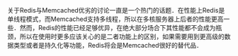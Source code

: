 关于Redis与Memcached优劣的讨论一直是一个热门的话题．在性能上Redis是单线程模式，而Memcached支持多线程，所以在多核服务器上后者的性能更高一些．然而，Redis的性能已经足够优异，在绝大部分场合下其性能都不会成为瓶颈，所以在使用时更多应该关心的是二者功能上的区别，如果需要用到更高级的数据类型或者是持久化等功能，Redis将会是Memcached很好的替代品．



